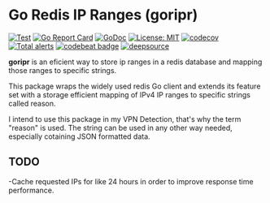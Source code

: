 # Go Redis IP Ranges (goripr)

[![Test](https://github.com/jxsl13/goripr/workflows/Test/badge.svg)](https://github.com/jxsl13/goripr/actions) [![Go Report Card](https://goreportcard.com/badge/github.com/jxsl13/goripr)](https://goreportcard.com/report/github.com/jxsl13/goripr) [![GoDoc](https://godoc.org/github.com/jxsl13/goripr?status.svg)](https://godoc.org/github.com/jxsl13/goripr) [![License: MIT](https://img.shields.io/badge/License-MIT-blue.svg)](https://opensource.org/licenses/MIT) [![codecov](https://codecov.io/gh/jxsl13/goripr/branch/master/graph/badge.svg)](https://codecov.io/gh/jxsl13/goripr) [![Total alerts](https://img.shields.io/lgtm/alerts/g/jxsl13/goripr.svg?logo=lgtm&logoWidth=18)](https://lgtm.com/projects/g/jxsl13/goripr/alerts/)
[![codebeat badge](https://codebeat.co/badges/4b5339f2-93d6-4242-96a6-0372e66a7aaf)](https://codebeat.co/projects/github-com-jxsl13-goripr-master) [![deepsource](https://static.deepsource.io/deepsource-badge-light.svg)](https://deepsource.io/gh/jxsl13/goripr/)

**goripr** is an eficient way to store ip ranges in a redis database and mapping those ranges to specific strings.

This package wraps the widely used redis Go client and extends its feature set with a storage efficient mapping of IPv4 IP ranges to specific strings called reason.

I intend to use this package in my VPN Detection, that's why the term "reason" is used.
The string can be used in any other way needed, especially cotaining JSON formatted data.

## TODO

 -Cache requested IPs for like 24 hours in order to improve response time performance.